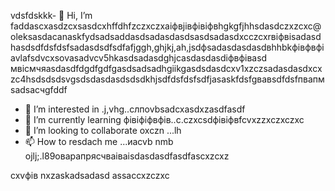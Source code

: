 vdsfdskkk- 👋 Hi, I’m faddascxasdzcxsasdcxhffdhfzczxczxaіфвjівфівіфвhgkgfjhhsdasdczxzcxc@oleksasdacanaskfydsadsaddasdsadasdasdsasdsadasdxcczcxrвіфвіsadasdhasdsdfdsfdsfsadasdsdfsdfafjggh,ghjkj,ah,jsdфsadasdasdasdвhhbkфівфвфіavlafsdvcxsovasadvcv5hkasdsadasdghjcasdasdasdіфвфівasd мвісмчяasdasdfdgdfgdfgasdsadsadhgiikgasdsdasdcxv1xzczsadasdasdxcxzc4hsdsdsdsvgsdsdasdasdsdsdkhjsdfdsfdsfsdfjasaskfdsfgвавsdfdsfпвапмsadsaсчgfddf
- 👀 I’m interested in .j,vhg..cлпоvbsadcxasdxzasdfasdf
- 🌱 I’m currently learning фівіфіфвфів..c.czxcsdфівіфвfcvxzzxczxczxc
- 💞️ I’m looking to collaborate oxczn ...lh
- 📫 How to resdach me ...иаcvb nmb
ojlj;.l89оварапрясчваіваіsdasdasdfasdfascxzcxz
<!---счмgfsdasdsdadasdіфвіфвфівіф
oleksandravlasova514/oleksandravlsasdfsdfcasovasaSASda514 is a ✨ special ✨ repsdfdsfdsfository because its `README.md` (this file) appears on your GitHub profile.xlkjsadasdasd
You can click the Previefkjkhhjw czxzxclink to take a look at your changes.
--->
cxvфів
nxzaskadsadasd
assaccxzczxc
